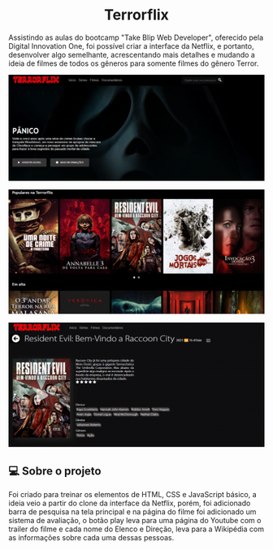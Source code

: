<h1 align="center">Terrorflix</h1>
Assistindo as aulas do bootcamp "Take Blip Web Developer", oferecido pela Digital Innovation One, foi possível criar a interface da Netflix, e portanto, desenvolver algo semelhante, acrescentando mais detalhes e mudando a ideia de filmes de todos os gêneros para somente filmes do gênero Terror.

![tela-principal](https://raw.githubusercontent.com/gabrieldemattos/terrorflix/main/screenshots/tela-principal.png)

![catalagos](https://raw.githubusercontent.com/gabrieldemattos/terrorflix/main/screenshots/catalagos.png)

![demo](https://raw.githubusercontent.com/gabrieldemattos/terrorflix/main/screenshots/demo.gif)



## :computer: Sobre o projeto

Foi criado para treinar os elementos de HTML, CSS e JavaScript básico, a ideia veio a partir do clone da interface da Netflix, porém, foi adicionado barra de pesquisa na tela principal e na página do filme foi adicionado um sistema de avaliação, o botão play leva para uma página do Youtube com o trailer do filme e cada nome do Elenco e Direção, leva para a Wikipédia com as informações sobre cada uma dessas pessoas.

